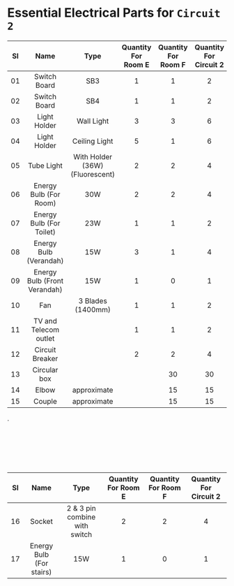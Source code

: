# Essential Electrical Parts for `Circuit 2`

| Sl |             Name             |               Type              | Quantity For Room E | Quantity For Room F | Quantity For Circuit 2 |
|:--:|:----------------------------:|:-------------------------------:|:-------------------:|:-------------------:|:----------------------:|
| 01 |         Switch Board         |               SB3               |          1          |          1          |            2           |
| 02 |         Switch Board         |               SB4               |          1          |          1          |            2           |
| 03 |         Light Holder         |            Wall Light           |          3          |          3          |            6           |
| 04 |         Light Holder         |          Ceiling Light          |          5          |          1          |            6           |
| 05 |          Tube Light          | With Holder (36W) (Fluorescent) |          2          |          2          |            4           |
| 06 |    Energy Bulb (For Room)    |               30W               |          2          |          2          |            4           |
| 07 |   Energy Bulb (For Toilet)   |               23W               |          1          |          1          |            2           |
| 08 |    Energy Bulb (Verandah)    |               15W               |          3          |          1          |            4           |
| 09 | Energy Bulb (Front Verandah) |               15W               |          1          |          0          |            1           |
| 10 |              Fan             |        3 Blades (1400mm)        |          1          |          1          |            2           |
| 11 |     TV and Telecom outlet    |                                 |          1          |          1          |            2           |
| 12 |        Circuit Breaker       |                                 |          2          |          2          |            4           |
| 13 |         Circular box         |                                 |                     |          30         |           30           |
| 14 |             Elbow            |           approximate           |                     |          15         |           15           |
| 15 |            Couple            |           approximate           |                     |          15         |           15           |

. 

<br> 

<br> 

<br> 

<br> 

<br> 

| Sl |             Name             |               Type              | Quantity For Room E | Quantity For Room F | Quantity For Circuit 2 |
|:--:|:----------------------------:|:-------------------------------:|:-------------------:|:-------------------:|:----------------------:|
| 16 |            Socket            |  2 & 3 pin combine with switch  |          2          |          2          |            4           |
| 17 |   Energy Bulb (For stairs)   |               15W               |          1          |          0          |            1           |
